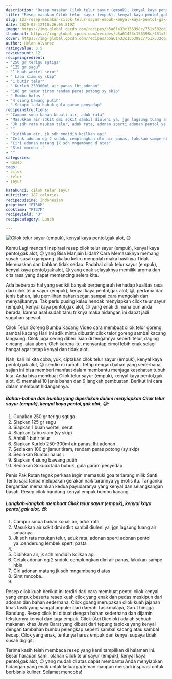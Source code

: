 ```yaml
---
description: "Resep masakan Cilok telur sayur (empuk), kenyal kaya pentol,gak alot, 😉 | Resep Bumbu Cilok telur sayur (empuk), kenyal kaya pentol,gak alot, 😉 Yang Enak Banget"
title: "Resep masakan Cilok telur sayur (empuk), kenyal kaya pentol,gak alot, 😉 | Resep Bumbu Cilok telur sayur (empuk), kenyal kaya pentol,gak alot, 😉 Yang Enak Banget"
slug: 127-resep-masakan-cilok-telur-sayur-empuk-kenyal-kaya-pentol-gak-alot-resep-bumbu-cilok-telur-sayur-empuk-kenyal-kaya-pentol-gak-alot-yang-enak-banget
date: 2020-07-12T10:26:05.519Z
image: https://img-global.cpcdn.com/recipes/b5a61433c156398c/751x532cq70/cilok-telur-sayur-empuk-kenyal-kaya-pentolgak-alot-😉-foto-resep-utama.jpg
thumbnail: https://img-global.cpcdn.com/recipes/b5a61433c156398c/751x532cq70/cilok-telur-sayur-empuk-kenyal-kaya-pentolgak-alot-😉-foto-resep-utama.jpg
cover: https://img-global.cpcdn.com/recipes/b5a61433c156398c/751x532cq70/cilok-telur-sayur-empuk-kenyal-kaya-pentolgak-alot-😉-foto-resep-utama.jpg
author: Helen Alvarez
ratingvalue: 3.5
reviewcount: 12
recipeingredient:
- "250 gr terigu sgtiga"
- "125 gr sagu"
- "1 buah wortel serut"
- " Labu siam sy skip"
- "1 butir telur"
- " Kurleb 250300ml air panas lht adonan"
- "100 gr jamur tiram rendam peras potong sy skip"
- " Bumbu halus "
- "4 siung bawang putih"
- " Sckupx lada bubuk gula garam penyedap"
recipeinstructions:
- "Campur smua bahan kcuali air, aduk rata"
- "Masukkan air sdkit dmi sdkit sambil diuleni ya, jgn lagsung tuang air smuanya.."
- "Jk sdh rata msukan telur, aduk rata, adonan sperti adonan pentol ya..cenderung lembek sperti pasta"
- ""
- "Didihkan air, jk sdh mndidih kcilkan api"
- "Cetak adonan dg 2 sndok, cemplungkan dlm air panas, lakukan sampe hbis"
- "Ciri adonan matang jk sdh mngambang d atas"
- "Slmt mncoba.."
- ""
categories:
- Resep
tags:
- cilok
- telur
- sayur

katakunci: cilok telur sayur 
nutrition: 187 calories
recipecuisine: Indonesian
preptime: "PT30M"
cooktime: "PT37M"
recipeyield: "3"
recipecategory: Lunch

---
```



![Cilok telur sayur (empuk), kenyal kaya pentol,gak alot, 😉](https://img-global.cpcdn.com/recipes/b5a61433c156398c/751x532cq70/cilok-telur-sayur-empuk-kenyal-kaya-pentolgak-alot-😉-foto-resep-utama.jpg)

Kamu Lagi mencari inspirasi resep cilok telur sayur (empuk), kenyal kaya pentol,gak alot, 😉 yang Bisa Manjain Lidah? Cara Memasaknya memang susah-susah gampang. jikalau keliru mengolah maka hasilnya Tidak Memuaskan dan bahkan tidak sedap. Padahal cilok telur sayur (empuk), kenyal kaya pentol,gak alot, 😉 yang enak selayaknya memiliki aroma dan cita rasa yang dapat memancing selera kita.

Ada beberapa hal yang sedikit banyak berpengaruh terhadap kualitas rasa dari cilok telur sayur (empuk), kenyal kaya pentol,gak alot, 😉, pertama dari jenis bahan, lalu pemilihan bahan segar, sampai cara mengolah dan menyajikannya. Tak perlu pusing kalau hendak menyiapkan cilok telur sayur (empuk), kenyal kaya pentol,gak alot, 😉 yang enak di mana pun anda berada, karena asal sudah tahu triknya maka hidangan ini dapat jadi suguhan spesial.

Cilok Telur Goreng Bumbu Kacang Video cara membuat cilok telor goreng sambal kacang Hari ini adik minta dibuatin cilok telor goreng sambal kacang langsung. Cilok juga sering diberi isian di tengahnya seperti telur, daging cincang, atau abon. Oleh karena itu, menyantap cimol lebih enak selagi hangat agar tetap kenyal dan tidak alot.


Nah, kali ini kita coba, yuk, ciptakan cilok telur sayur (empuk), kenyal kaya pentol,gak alot, 😉 sendiri di rumah. Tetap dengan bahan yang sederhana, sajian ini bisa memberi manfaat dalam membantu menjaga kesehatan tubuh kita. Anda bisa membuat Cilok telur sayur (empuk), kenyal kaya pentol,gak alot, 😉 memakai 10 jenis bahan dan 9 langkah pembuatan. Berikut ini cara dalam membuat hidangannya.

<!--inarticleads1-->

##### Bahan-bahan dan bumbu yang diperlukan dalam menyiapkan Cilok telur sayur (empuk), kenyal kaya pentol,gak alot, 😉:

1. Gunakan 250 gr terigu sgtiga
1. Siapkan 125 gr sagu
1. Siapkan 1 buah wortel, serut
1. Siapkan  Labu siam (sy skip)
1. Ambil 1 butir telur
1. Siapkan  Kurleb 250-300ml air panas, lht adonan
1. Sediakan 100 gr jamur tiram, rendam peras potong (sy skip)
1. Sediakan  Bumbu halus :
1. Siapkan 4 siung bawang putih
1. Sediakan  Sckupx lada bubuk, gula garam penyedap


Penis Pak Rutan tegak perkasa ingin memasuki goa terlarang milik Santi. Tentu saja tanpa melupakan gerakan naik turunnya yg erotis itu. Tanganku bergantian memainkan kedua payudaranya yang kenyal dan selangkangan basah. Resep cilok bandung kenyal empuk bumbu kacang. 

<!--inarticleads2-->

##### Langkah-langkah membuat Cilok telur sayur (empuk), kenyal kaya pentol,gak alot, 😉:

1. Campur smua bahan kcuali air, aduk rata
1. Masukkan air sdkit dmi sdkit sambil diuleni ya, jgn lagsung tuang air smuanya..
1. Jk sdh rata msukan telur, aduk rata, adonan sperti adonan pentol ya..cenderung lembek sperti pasta
1. 
1. Didihkan air, jk sdh mndidih kcilkan api
1. Cetak adonan dg 2 sndok, cemplungkan dlm air panas, lakukan sampe hbis
1. Ciri adonan matang jk sdh mngambang d atas
1. Slmt mncoba..
1. 


Resep cilok kuah berikut ini terdiri dari cara membuat pentol cilok kenyal yang empuk beserta resep kuah cilok yang enak dan pedas meskipun dari adonan dan bahan sederhana. Cilok goang merupakan cilok kuah jajanan khas tasik yang sangat populer dari daerah Tasikmalaya, Garut hingga Bandung. Resep cilok ini dibuat dengan bahan sederhana dan dijamin teksturnya kenyal dan juga empuk. Cilok (Aci Dicolok) adalah sebuah makanan khas Jawa Barat yang dibuat dari tepung tapioka yang kenyal dengan tambahan bumbu pelengkap seperti sambal kacang atau sambal kecap. Cilok yang enak, tentunya harus empuk dan kenyal supaya tidak susah digigit. 

Terima kasih telah membaca resep yang kami tampilkan di halaman ini. Besar harapan kami, olahan Cilok telur sayur (empuk), kenyal kaya pentol,gak alot, 😉 yang mudah di atas dapat membantu Anda menyiapkan hidangan yang enak untuk keluarga/teman maupun menjadi inspirasi untuk berbisnis kuliner. Selamat mencoba!
